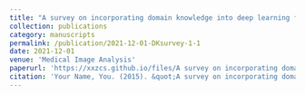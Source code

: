 ```yaml
---
title: "A survey on incorporating domain knowledge into deep learning for medical image analysis"
collection: publications
category: manuscripts
permalink: /publication/2021-12-01-DKsurvey-1-1
date: 2021-12-01
venue: 'Medical Image Analysis'
paperurl: 'https://xxzcs.github.io/files/A survey on incorporating domain knowledge into deep learning for medical image analysis.pdf'
citation: 'Your Name, You. (2015). &quot;A survey on incorporating domain knowledge into deep learning for medical image analysis.&quot; <i>Medical Image Analysis</i>. 69: 101985.'
---
```


